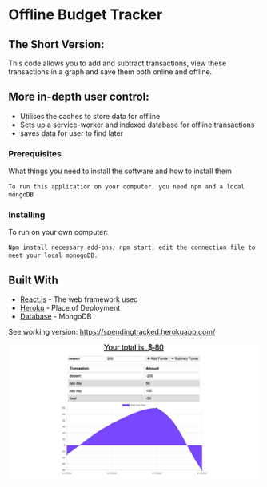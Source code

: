 # Offline Budget Tracker

## The Short Version:
This code allows you to add and subtract transactions, view these transactions in a graph and save them both online and offline.

## More in-depth user control:
 * Utilises the caches to store data for offline
 * Sets up a service-worker and indexed database for offline transactions
 * saves data for user to find later
 
  ### Prerequisites

What things you need to install the software and how to install them

```
To run this application on your computer, you need npm and a local mongoDB
```

### Installing
To run on your own computer:

```
Npm install necessary add-ons, npm start, edit the connection file to meet your local monogoDB.
```

## Built With

* [React.js](https://reactjs.org/) - The web framework used
* [Heroku](https://www.heroku.com/) - Place of Deployment
* [Database](https://www.mongodb.com/) - MongoDB

See working version: https://spendingtracked.herokuapp.com/

![Website](
https://github.com/lisaostman/budgettracker/blob/master/Screen%20Shot%202020-05-12%20at%209.17.45%20pm.png)
